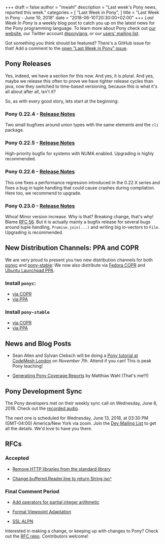 +++
draft = false
author = "mwahl"
description = "Last week's Pony news, reported this week."
categories = [
    "Last Week in Pony",
]
title = "Last Week in Pony - June 10, 2018"
date = "2018-06-10T20:30:00+02:00"
+++
_Last Week In Pony_ is a weekly blog post to catch you up on the latest news for the Pony programming language. To learn more about Pony check out [our website](ponylang.io), our Twitter account [@ponylang](https://twitter.com/ponylang), or our [users' mailing list](https://pony.groups.io/g/user). 

Got something you think should be featured? There's a GitHub issue for that! Add a comment to the [open "Last Week in Pony" issue](https://github.com/ponylang/ponylang.github.io/issues?q=is%3Aissue+is%3Aopen+label%3Alast-week-in-pony).
<!--more-->

## Pony Releases

Yes, indeed, we have a section for this now. And yes, it is plural. And yes, maybe we release this often to prove we have tighter release cycles than java, now they switched to time-based versioning, because this is what it's all about after all, isn't it?

So, as with every good story, lets start at the beginning:

### Pony 0.22.4 - [Release Notes](https://www.ponylang.io/blog/2018/06/0.22.4-released/)

Two small bugfixes around union types with the same elements and the `cli` package.

### Pony 0.22.5 - [Release Notes](https://www.ponylang.io/blog/2018/06/0.22.5-released/)

High-priority bugfix for systems with NUMA enabled. Upgrading is highly recommended. 

### Pony 0.22.6 - [Release Notes](https://www.ponylang.io/blog/2018/06/0.22.6-released/)

This one fixes a performance regression introduced in the 0.22.X series and fixes a bug in tuple handling that could cause crashes during compilation. Here too, we recommend to upgrade.

### Pony 0.23.0 - [Release Notes](https://www.ponylang.io/blog/2018/06/0.23.0-released/)

Whoa! Minor version increase. Why is that? Breaking change, that's why! Blame [RFC 56](https://github.com/ponylang/rfcs/blob/master/text/0056-buffered-reader-line-iso.md). But it is actually mainly a bugfix release for several bugs around tuple handling, `Promise.join(...)` and writing big io-vectors to `File`. Upgrading is recommended.


## New Distribution Channels: PPA and COPR

We are very proud to present you two new distribution channels for both [ponyc](https://github.com/ponylang/ponyc) and [pony-stable](https://github.com/ponylang/pony-stable): We now also distribute via [Fedora COPR](https://copr.fedorainfracloud.org/coprs/ponylang/ponylang/) and [Ubuntu Launchpad PPA](https://launchpad.net/%7Eponylang/+archive/ubuntu/ponylang).

### Install `ponyc`:

* [via COPR](https://github.com/ponylang/ponyc/#linux-using-an-rpm-package-via-copr)
* [via PPA](https://github.com/ponylang/ponyc/#ubuntu-linux-using-a-deb-package-via-launchpad-ppa)

### Install `pony-stable`

* [via COPR](https://github.com/ponylang/pony-stable#linux-using-an-rpm-package-via-copr)
* [via PPA](https://github.com/ponylang/pony-stable#ubuntu-linux-using-a-deb-package-via-launchpad-ppa)

## News and Blog Posts

- Sean Allen and Sylvan Clebsch will be doing a [Pony tutorial at CodeMesh London](https://codesync.global/conferences/code-mesh-2018/training) on *November 7th*. Attend if you can! This is peak Pony teaching!

- [Generating Pony Coverage Reports](https://blog.m7w3.de/pony-coverage.html) by Matthias Wahl (That's me!!!)

## Pony Development Sync

The Pony developers met on their weekly sync call on Wednesday, June 6, 2018. Check out the [recorded audio](https://pony.groups.io/g/dev/files/Pony%20Sync/2018_06_06).

The next one is scheduled for Wednesday, June 13, 2018, at 03:30 PM (GMT-04:00) America/New York via zoom. Join the [Dev Mailing List](https://pony.groups.io/g/dev) to get all the details. We'd love to have you there.

## RFCs

### Accepted

- [Remove HTTP libraries from the standard library](https://github.com/ponylang/rfcs/pull/117)

- [Change buffered.Reader.line to return String iso^](https://github.com/ponylang/rfcs/pull/126)

### Final Comment Period

- [Add operators for partial integer arithmetic](https://github.com/ponylang/rfcs/pull/125)

- [Formal Viewpoint Adaptation](https://github.com/ponylang/rfcs/pull/122)

- [SSL ALPN](https://github.com/ponylang/rfcs/pull/127)

Interested in making a change, or keeping up with changes to Pony? Check out the [RFC repo](https://github.com/ponylang/rfcs). Contributors welcome!

